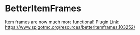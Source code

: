 # BetterItemFrames
Item frames are now much more functional!
Plugin Link: https://www.spigotmc.org/resources/betteritemframes.103252/
